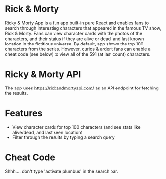 # Rick & Morty

Ricky & Morty App is a fun app built-in pure React and enables fans to search through interesting characters that appeared in the famous TV show, Rick & Morty. Fans can view character cards with the photos of the characters, and their status if they are alive or dead, and last known location in the fictitious universe. By default, app shows the top 100 characters from the series. However, curios & ardent fans can enable a cheat code (see below) to view all of the 591 (at last count) characters.

# Ricky & Morty API

The app uses https://rickandmortyapi.com/ as an API endpoint for fetching the results.

# Features

- View character cards for top 100 characters (and see stats like alive/dead, and last seen location)
- Filter through the results by typing a search query

# Cheat Code

Shhh.... don't type 'activate plumbus' in the search bar.
